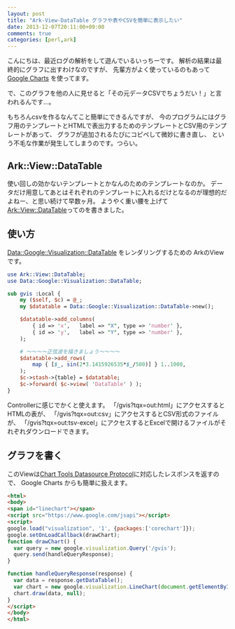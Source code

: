 ```yaml
---
layout: post
title: "Ark-View-DataTable グラフや表やCSVを簡単に表示したい"
date: 2013-12-07T20:11:00+09:00
comments: true
categories: [perl,ark]
---
```


こんにちは、最近ログの解析をして遊んでいるいっちーです。
解析の結果は最終的にグラフに出すわけなのですが、
先輩方がよく使っているのもあって [Google Charts](https://developers.google.com/chart/) を使ってます。

で、このグラフを他の人に見せると「その元データCSVでちょうだい！」と言われるんです...。

<!-- More- -->

もちろんcsvを作るなんてこと簡単にできるんですが、
今のプログラムにはグラフ用のテンプレートとHTMLで表出力するためのテンプレートとCSV用のテンプレートがあって、
グラフが追加されるたびにコピペして微妙に書き直し、
という不毛な作業が発生してしまうのです。つらい。

## Ark::View::DataTable

使い回しの効かないテンプレートとかなんのためのテンプレートなのか。
データだけ用意してあとはそれぞれのテンプレートに入れるだけとなるのが理想的だよねー、と思い続けて早数ヶ月。
ようやく重い腰を上げて [Ark::View::DataTable](https://github.com/shogo82148/Ark-View-DataTable)ってのを書きました。

## 使い方

[Data::Google::Visualization::DataTable](https://metacpan.org/pod/Data::Google::Visualization::DataTable) をレンダリングするための
ArkのViewです。

``` perl
use Ark::View::DataTable;
use Data::Google::Visualization::DataTable;

sub gvis :Local {
    my ($self, $c) = @_;
    my $datatable = Data::Google::Visualization::DataTable->new();

    $datatable->add_columns(
        { id => 'x',   label => "X", type => 'number' },
        { id => 'y',   label => "Y", type => 'number' },
    );

    # 〜〜〜〜正弦波を描きましょう〜〜〜〜
    $datatable->add_rows(
        map { [$_, sin(2*3.1415926535*$_/500)] } 1..1000,
    );
    $c->stash->{table} = $datatable;
    $c->forward( $c->view( 'DataTable' ) );
}
```

Controllerに感じでかくと使えます。
「/gvis?tqx=out:html」にアクセスするとHTMLの表が、
「/gvis?tqx=out:csv」にアクセスするとCSV形式のファイルが、
「/gvis?tqx=out:tsv-excel」にアクセスするとExcelで開けるファイルがそれぞれダウンロードできます。


## グラフを書く

このViewは[Chart Tools Datasource Protocol](https://developers.google.com/chart/interactive/docs/dev/implementing_data_source)に対応したレスポンスを返すので、
Google Charts からも簡単に扱えます。

``` html
<html>
<body>
<span id="linechart"></span>
<script src="https://www.google.com/jsapi"></script>
<script>
google.load("visualization", '1', {packages:['corechart']});
google.setOnLoadCallback(drawChart);
function drawChart() {
  var query = new google.visualization.Query('/gvis');
  query.send(handleQueryResponse);
}

function handleQueryResponse(response) {
  var data = response.getDataTable();
  var chart = new google.visualization.LineChart(document.getElementById('linechart'));
  chart.draw(data, null);
}
</script>
</body>
</html>
```
